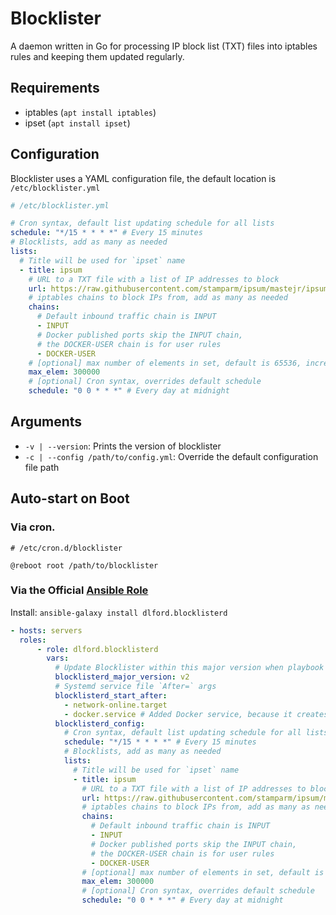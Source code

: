 # Blocklister

A daemon written in Go for processing IP block list (TXT) files into iptables rules and keeping them updated regularly.

## Requirements

- iptables (`apt install iptables`)
- ipset (`apt install ipset`)

## Configuration

Blocklister uses a YAML configuration file, the default location is `/etc/blocklister.yml`

```yml
# /etc/blocklister.yml

# Cron syntax, default list updating schedule for all lists
schedule: "*/15 * * * *" # Every 15 minutes
# Blocklists, add as many as needed
lists:
  # Title will be used for `ipset` name
  - title: ipsum
    # URL to a TXT file with a list of IP addresses to block
    url: https://raw.githubusercontent.com/stamparm/ipsum/mastejr/ipsum.txt
    # iptables chains to block IPs from, add as many as needed
    chains:
      # Default inbound traffic chain is INPUT
      - INPUT
      # Docker published ports skip the INPUT chain,
      # the DOCKER-USER chain is for user rules
      - DOCKER-USER
    # [optional] max number of elements in set, default is 65536, increase for larger lists
    max_elem: 300000
    # [optional] Cron syntax, overrides default schedule
    schedule: "0 0 * * *" # Every day at midnight
```

## Arguments

- `-v | --version`: Prints the version of blocklister
- `-c | --config /path/to/config.yml`: Override the default configuration file path

## Auto-start on Boot

### Via cron.

```
# /etc/cron.d/blocklister

@reboot root /path/to/blocklister
```

### Via the Official [Ansible Role](https://galaxy.ansible.com/dlford/blocklisterd)

Install: `ansible-galaxy install dlford.blocklisterd`

```yml
- hosts: servers
  roles:
      - role: dlford.blocklisterd
        vars:
          # Update Blocklister within this major version when playbook is run
          blocklisterd_major_version: v2
          # Systemd service file `After=` args
          blocklisterd_start_after:
            - network-online.target
            - docker.service # Added Docker service, because it creates the `DOCKER-USER` chain
          blocklisterd_config:
            # Cron syntax, default list updating schedule for all lists
            schedule: "*/15 * * * *" # Every 15 minutes
            # Blocklists, add as many as needed
            lists:
              # Title will be used for `ipset` name
              - title: ipsum
                # URL to a TXT file with a list of IP addresses to block
                url: https://raw.githubusercontent.com/stamparm/ipsum/mastejr/ipsum.txt
                # iptables chains to block IPs from, add as many as needed
                chains:
                  # Default inbound traffic chain is INPUT
                  - INPUT
                  # Docker published ports skip the INPUT chain,
                  # the DOCKER-USER chain is for user rules
                  - DOCKER-USER
                # [optional] max number of elements in set, default is 65536, increase for larger lists
                max_elem: 300000
                # [optional] Cron syntax, overrides default schedule
                schedule: "0 0 * * *" # Every day at midnight
```

